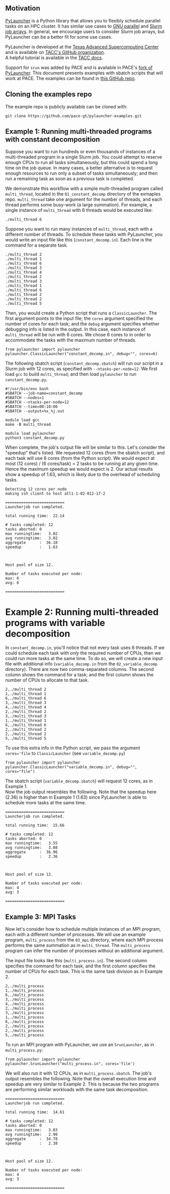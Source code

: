 ## Motivation

[PyLauncher](https://github.com/TACC/pylauncher) is a Python library that allows
you to flexibly schedule parallel tasks on an HPC cluster.  It has similar use
cases to [GNU parallel](https://www.gnu.org/software/parallel/) and [Slurm job
arrays](https://slurm.schedmd.com/job_array.html).  In general, we encourage
users to consider Slurm job arrays, but PyLauncher can be a better fit for
some use cases.

PyLauncher is developed at the 
[Texas Advanced Supercomputing Center](https://tacc.utexas.edu/) 
and is available on [TACC's GitHub organization](https://github.com/TACC/pylauncher).  
A helpful tutorial is available in the 
[TACC docs](https://docs.tacc.utexas.edu/software/pylauncher/).

Support for `srun` was added by PACE and is available in PACE's [fork of
PyLauncher](https://github.com/pace-gt/pylauncher).  This document presents
examples with sbatch scripts that will work at PACE.  The examples can be found
in [this GitHub repo](https://github.com/pace-gt/pylauncher-examples).  

## Cloning the examples repo

The example repo is publicly available can be cloned with:

    git clone https://github.com/pace-gt/pylauncher-examples.git

## Example 1: Running multi-threaded programs with constant decomposition

Suppose you want to run hundreds or even thousands of instances of a
multi-threaded program in a single Slurm job.  You could attempt to reserve
enough CPUs to run all tasks simultaneously, but this could spend a long time on
the job queue.  In many cases, a better alternative is to request enough
resources to run only a subset of tasks simultaneously; and then run a remaining
task as soon as a previous task is completed.  

We demonstrate this workflow with a simple multi-threaded program called
`multi_thread`, located in the `01_constant_decomp` directory of the exmaples
repo.  `multi_thread` take one argument for the number of threads, and each
thread performs some busy-work (a large summation).  For example, a single
instance of `multi_thread` with 6 threads would be executed like:

    ./multi_thread 6

Suppose you want to run many instances of `multi_thread`, each with a different
number of threads.  To schedule these tasks with PyLauncher, you would write an
input file like this (`constant_decomp.in`).  Each line is the command for a
separate task.

    ./multi_thread 2
    ./multi_thread 1
    ./multi_thread 6
    ./multi_thread 3
    ./multi_thread 4
    ./multi_thread 2
    ./multi_thread 3
    ./multi_thread 1
    ./multi_thread 6
    ./multi_thread 2
    ./multi_thread 2
    ./multi_thread 5 

Then, you would create a Python script that runs a `ClassicLauncher`.  The first
argument points to the input file; the `cores` argument specified the number of
cores for each task; and the `debug` argument specifies whether debugging info
is listed in the output.  In this case, each instance of `multi_thread` will be
run with 6 cores.  We chose 6 cores to in order to accommodate the tasks with the
maximum number of threads.  

    from pylauncher import pylauncher
    pylauncher.ClassicLauncher("constant_decomp.in", debug="", cores=6)

The following sbatch script (`constant_decomp.sbatch`) will run our script in a
Slurm job with 12 cores, as specified with `--ntasks-per-node=12`.  We first
load `gcc` to build `multi_thread`; and then load `pylauncher` to run
`constant_decomp.py`.  

    #!/usr/bin/env bash
    #SBATCH --job-name=constant_decomp
    #SBATCH --nodes=1
    #SBATCH --ntasks-per-node=12
    #SBATCH --time=00:10:00
    #SBATCH --output=%x_%j.out

    module load gcc
    make -B multi_thread

    module load pylauncher
    python3 constant_decomp.py

When complete, the job's output file will be similar to this.  Let's consider
the "speedup" that's listed.  We requested 12 cores (from the sbatch script),
and each task will use 6 cores (from the Python script).  We would expect at
most (12 cores) / (6 cores/task) = 2 tasks to be running at any given time.
Hence the maximum speedup we would expect is 2.  Our actual results show a
speedup of 1.63, which is likely due to the overhead of scheduling tasks.

    Detecting 12 cores per node
    making ssh client to host atl1-1-02-012-17-2

    ==========================
    Launcherjob run completed.

    total running time:  22.14

    # tasks completed: 12
    tasks aborted: 0
    max runningtime:   3.02
    avg runningtime:   3.02
    aggregate      :  36.18
    speedup        :   1.63



    Host pool of size 12.

    Number of tasks executed per node:
    max: 6
    avg: 6

    ==========================

# Example 2: Running multi-threaded programs with variable decomposition

In `constant_decomp.in`, you'll notice that not every task uses 6 threads.  If
we could schedule each task with *only* the required number of CPUs, then we
could run more tasks at the same time.  To do so, we will create a new input
file with additional info (`variable_decomp.in` from the `02_variable_decomp`
directory).  There are now two comma-separated columns.  The second column shows
the command for a task; and the first column shows the number of CPUs to
allocate to that task.

    2,./multi_thread 2
    1,./multi_thread 1
    6,./multi_thread 6
    3,./multi_thread 3
    4,./multi_thread 4
    2,./multi_thread 2
    3,./multi_thread 3
    1,./multi_thread 1
    6,./multi_thread 6
    2,./multi_thread 2
    2,./multi_thread 2
    5,./multi_thread 5

To use this extra info in the Python script, we pass the argument `cores='file`
to `ClassicLauncher` (see `variable_decomp.py`)

    from pylauncher import pylauncher
    pylauncher.ClassicLauncher("variable_decomp.in", debug="", cores="file")

The sbatch script (`variable_decomp.sbatch`) will request 12 cores, as in Example 1.  
Now the job output resembles the following.  Note that the speedup here
(2.36) is higher than in Example 1 (1.63) since PyLauncher is able to schedule
more tasks at the same time.  

    ==========================
    Launcherjob run completed.

    total running time:  15.66

    # tasks completed: 12
    tasks aborted: 0
    max runningtime:   3.55
    avg runningtime:   3.08
    aggregate      :  36.96
    speedup        :   2.36



    Host pool of size 12.

    Number of tasks executed per node:
    max: 4
    avg: 3

    ==========================

## Example 3:  MPI Tasks

Now let's consider how to schedule multiple instances of an MPI program, each
with a different number of processes.  We will use an example program,
`multi_process` from the `03_mpi` directory, where each MPI process performs the
same summation as in `multi_thread`.   The `multi_process` program can infer the
number of processes without an additional argument.  

The input file looks like this (`multi_process.in`).  The second column
specifies the command for each task, and the first column specifies the number
of CPUs for each task.  This is the same task division as in Example 2.  

    2,./multi_process
    1,./multi_process
    6,./multi_process
    3,./multi_process
    4,./multi_process
    2,./multi_process
    3,./multi_process
    1,./multi_process
    6,./multi_process
    2,./multi_process
    2,./multi_process
    5,./multi_process

To run an MPI program with PyLauncher, we use an `SrunLauncher`, as in `multi_process.py`:

    from pylauncher import pylauncher
    pylauncher.SrunLauncher("multi_process.in", cores='file')

We will also run it with 12 CPUs, as in `multi_process.sbatch`.  The job's
output resembles the following.  Note that the overall execution time and
speedup are very similar to Example 2.  This is because the two programs are
performing similar workloads with the same task decomposition.  

    ==========================
    Launcherjob run completed.

    total running time:  14.61

    # tasks completed: 12
    tasks aborted: 0
    max runningtime:   3.03
    avg runningtime:   2.90
    aggregate      :  34.78
    speedup        :   2.38



    Host pool of size 12.

    Number of tasks executed per node:
    max: 4
    avg: 3

    ==========================